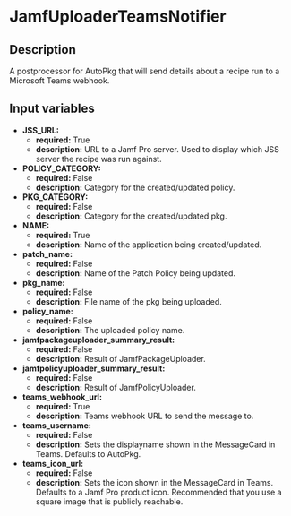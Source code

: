 # JamfUploaderTeamsNotifier

## Description

A postprocessor for AutoPkg that will send details about a recipe run to a Microsoft Teams webhook.

## Input variables

- **JSS_URL:**
  - **required:** True
  - **description:** URL to a Jamf Pro server. Used to display which JSS server the recipe was run against.
- **POLICY_CATEGORY:**
  - **required:** False
  - **description:** Category for the created/updated policy.
- **PKG_CATEGORY:**
  - **required:** False
  - **description:** Category for the created/updated pkg.
- **NAME:**
  - **required:** True
  - **description:** Name of the application being created/updated.
- **patch_name:**
  - **required:** False
  - **description:** Name of the Patch Policy being updated.
- **pkg_name:**
  - **required:** False
  - **description:** File name of the pkg being uploaded.
- **policy_name:**
  - **required:** False
  - **description:** The uploaded policy name.
- **jamfpackageuploader_summary_result:**
  - **required:** False
  - **description:** Result of JamfPackageUploader.
- **jamfpolicyuploader_summary_result:**
  - **required:** False
  - **description:** Result of JamfPolicyUploader.
- **teams_webhook_url:**
  - **required:** True
  - **description:** Teams webhook URL to send the message to.
- **teams_username:**
  - **required:** False
  - **description:** Sets the displayname shown in the MessageCard in Teams. Defaults to AutoPkg.
- **teams_icon_url:**
  - **required:** False
  - **description:** Sets the icon shown in the MessageCard in Teams. Defaults to a Jamf Pro product icon. Recommended that you use a square image that is publicly reachable.
